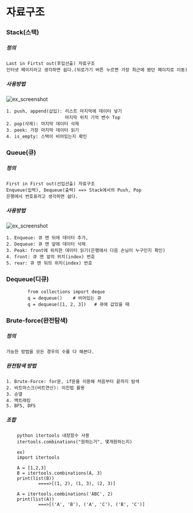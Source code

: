 # 자료구조

### Stack(스택)

##### 정의
	Last in Firtst out(후입선출) 자료구조
	인터넷 페이지라고 생각하면 쉽다.(뒤로가기 버튼 누르면 가장 최근에 봤던 페이지로 이동)



##### 사용방법

![ex_screenshot](/img/stack.JPG)



	1. push, append(삽입): 리스트 마지막에 데이터 넣기 
						  마지막 위치 기억 변수 Top
	2. pop(삭제): 마지막 데이터 삭제 
	3. peek: 가장 마지막 데이터 읽기
	4. is_empty: 스택이 비어있는지 확인








### Queue(큐)

##### 정의
	First in First out(선입선출) 자료구조
	Enqueue(입력), Dequeue(출력) ==> Stack에서의 Push, Pop
	은행에서 번호표라고 생각하면 쉽다.

##### 사용방법

![ex_screenshot](/img/Queue.png)


	1. Enqueue: 큐 맨 뒤에 데이터 추가, 
	2. Dequeue: 큐 맨 앞에 데이터 삭제
	3. Peak: front에 위치한 데이터 읽기(은행에서 다음 손님이 누구인지 확인)
	4. front: 큐 맨 앞의 위치(index) 번호
	5. rear: 큐 맨 뒤의 위치(index) 번호







### Dequeue(디큐)
			from collections import deque
			q = dequeue()    # 비어있는 큐
	        q = dequeue([1, 2, 3])   # 큐에 값있을 때





### Brute-force(완전탐색)

##### 정의
	가능한 방법을 모든 경우의 수를 다 해본다.

##### 완전탐색 방법
	1. Brute-Force: for문, if문을 이용해 처음부터 끝까지 탐색
	2. 비트마스크(비트연산): 이진법 활용
	3. 순열
	4. 백트래킹
	5. BFS, DFS



##### 조합

		python itertools 내장함수 사용
		itertools.combinations("원하는거", 몇개원하는지)
	
		ex)
		import itertools
		
		A = [1,2,3]
		B = itertools.combinations(A, 3)
		print(list(B))
				====>[(1, 2), (1, 3), (2, 3)]
				
		A = itertools.combinations('ABC', 2)
		print(list(A))
				===>[('A', 'B'), ('A', 'C'), ('B', 'C')]
